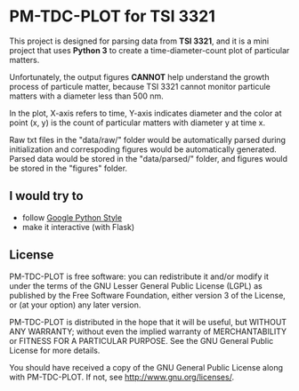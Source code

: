 # PM-TDC-PLOT for TSI 3321

This project is designed for parsing data from **TSI 3321**, and it is a mini project that uses **Python 3** to create a time-diameter-count plot of particular matters.

Unfortunately, the output figures **CANNOT** help understand the growth process of particule matter, because TSI 3321 cannot monitor particule matters with a diameter less than 500 nm.

In the plot, X-axis refers to time, Y-axis indicates diameter and the color at point (x, y) is the count of particular matters with diameter y at time x.

Raw txt files in the "data/raw/" folder would be automatically parsed during initialization 
and correspoding figures would be automatically generated.
Parsed data would be stored in the "data/parsed/" folder, 
and figures would be stored in the "figures" folder.

## I would try to
- follow [Google Python Style](https://google.github.io/styleguide/pyguide.html)
- make it interactive (with Flask)

## License

PM-TDC-PLOT is free software: you can redistribute it and/or modify
it under the terms of the GNU Lesser General Public License (LGPL) as
published by the Free Software Foundation, either version 3 of the
License, or (at your option) any later version.

PM-TDC-PLOT is distributed in the hope that it will be useful,
but WITHOUT ANY WARRANTY; without even the implied warranty of
MERCHANTABILITY or FITNESS FOR A PARTICULAR PURPOSE.  See the
GNU General Public License for more details.

You should have received a copy of the GNU General Public License
along with PM-TDC-PLOT.  If not, see <http://www.gnu.org/licenses/>.

